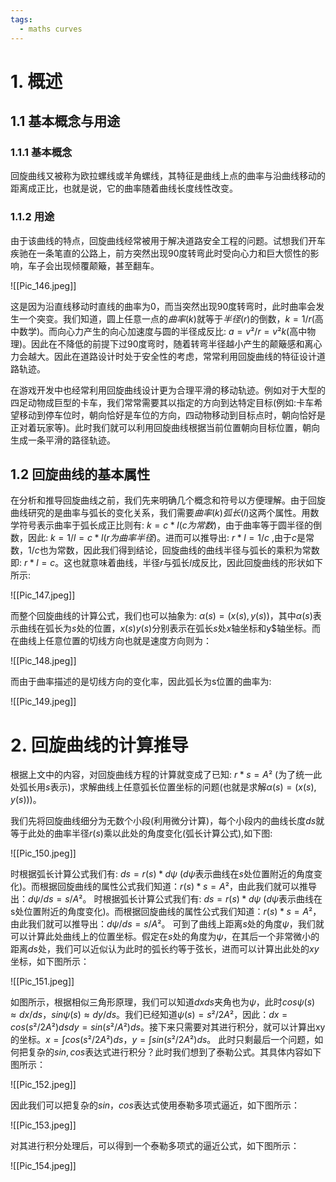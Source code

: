 ```yaml
---
tags:
  - maths curves
---
```


# 1. 概述

## 1.1 基本概念与用途

### 1.1.1 基本概念

回旋曲线又被称为欧拉螺线或羊角螺线，其特征是曲线上点的曲率与沿曲线移动的距离成正比，也就是说，它的曲率随着曲线长度线性改变。

### 1.1.2 用途

由于该曲线的特点，回旋曲线经常被用于解决道路安全工程的问题。试想我们开车疾驰在一条笔直的公路上，前方突然出现90度转弯此时受向心力和巨大惯性的影响，车子会出现倾覆颠簸，甚至翻车。

![[Pic_146.jpeg]]

这是因为沿直线移动时直线的曲率为0，而当突然出现90度转弯时，此时曲率会发生一个突变。我们知道，圆上任意一点的$曲率(k)$就等于$半径(r)$的倒数，$k = 1 / r$(高中数学)。而向心力产生的向心加速度与圆的半径成反比: $a = v² / r = v²k$(高中物理)。因此在不降低的前提下过90度弯时，随着转弯半径越小产生的颠簸感和离心力会越大。因此在道路设计时处于安全性的考虑，常常利用回旋曲线的特征设计道路轨迹。

在游戏开发中也经常利用回旋曲线设计更为合理平滑的移动轨迹。例如对于大型的四足动物成巨型的卡车，我们常常需要其以指定的方向到达特定目标(例如:卡车希望移动到停车位时，朝向恰好是车位的方向，四动物移动到目标点时，朝向恰好是正对着玩家等)。此时我们就可以利用回旋曲线根据当前位置朝向目标位置，朝向生成一条平滑的路径轨迹。

## 1.2 回旋曲线的基本属性

在分析和推导回旋曲线之前，我们先来明确几个概念和符号以方便理解。由于回旋曲线研究的是曲率与弧长的变化关系，我们需要$曲率(k)$$弧长(l)$这两个属性。用数学符号表示曲率于弧长成正比则有: $k = c * l (c 为常数)$，由于曲率等于圆半径的倒数，因此: $k = 1 / l = c * l (r为曲率半径)$。进而可以推导出: $r * l = 1 / c$ ,由于$c$是常数，$1 / c$也为常数，因此我们得到结论，回旋曲线的曲线半径与弧长的乘积为常数即: $r * l = c$。这也就意味着曲线，半径$r$与弧长$l$成反比，因此回旋曲线的形状如下所示:

![[Pic_147.jpeg]]

而整个回旋曲线的计算公式，我们也可以抽象为: $α(s) = (x(s), y(s))$，其中$α(s)$表示曲线在弧长为$s$处的位置，$x(s) y(s)$分别表示在弧长$s$处$x$轴坐标和y$轴坐标。而在曲线上任意位置的切线方向也就是速度方向则为：

![[Pic_148.jpeg]]

而由于曲率描述的是切线方向的变化率，因此弧长为s位置的曲率为:

![[Pic_149.jpeg]]

# 2. 回旋曲线的计算推导

根据上文中的内容，对回旋曲线方程的计算就变成了已知: $r * s = A²$ (为了统一此处弧长用$s$表示)，求解曲线上任意弧长位置坐标的问题(也就是求解$α(s) = (x(s), y(s))$)。

我们先将回旋曲线细分为无数个小段(利用微分计算)，每个小段内的曲线长度$ds$就等于此处的曲率半径$r(s)$乘以此处的角度变化(弧长计算公式),如下图:

![[Pic_150.jpeg]]

时根据弧长计算公式我们有: $ds=r(s)*dψ$ ($dψ$表示曲线在$s$处位置附近的角度变化)。而根据回旋曲线的属性公式我们知道：$r(s) * s = A²$，由此我们就可以推导出：$dψ / ds = s / A²$。
时根据弧长计算公式我们有: $ds=r(s)*dψ$ ($dψ$表示曲线在s处位置附近的角度变化)。而根据回旋曲线的属性公式我们知道：$r(s) * s = A²$，由此我们就可以推导出：$dψ / ds = s / A²$。
可到了曲线上距离$s$处的角度$ψ$，我们就可以计算此处曲线上的位置坐标。假定在$s$处的角度为$ψ$，在其后一个非常微小的距离$ds$处，我们可以近似认为此时的弧长约等于弦长，进而可以计算出此处的$xy$坐标，如下图所示：

![[Pic_151.jpeg]]

如图所示，根据相似三角形原理，我们可以知道$dx ds$夹角也为$ψ$，此时$cosψ(s) ≈ dx / ds，sinψ(s) ≈ dy / ds$。我们已经知道$ψ(s) = s² / 2A²$，因此：$dx = cos(s² / 2A²)ds dy = sin(s² / A²)ds$。接下来只需要对其进行积分，就可以计算出xy的坐标。$x=∫cos(s²/2A²)ds，y=∫sin(s² /2A²)ds$。
此时只剩最后一个问题，如何把复杂的$sin,cos$表达式进行积分？此时我们想到了泰勒公式。其具体内容如下图所示：

![[Pic_152.jpeg]]

因此我们可以把复杂的$sin，cos$表达式使用泰勒多项式逼近，如下图所示：

![[Pic_153.jpeg]]

对其进行积分处理后，可以得到一个泰勒多项式的逼近公式，如下图所示：

![[Pic_154.jpeg]]
